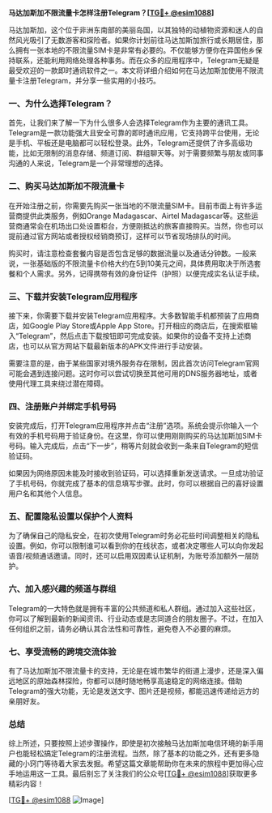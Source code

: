 **马达加斯加不限流量卡怎样注册Telegram？[[TG💪+ @esim1088](https://t.me/s/esim1088)]**

马达加斯加，这个位于非洲东南部的美丽岛国，以其独特的动植物资源和迷人的自然风光吸引了无数游客和探险者。如果你计划前往马达加斯加旅行或长期居住，那么拥有一张本地的不限流量SIM卡是非常有必要的。不仅能够方便你在异国他乡保持联系，还能利用网络处理各种事务。而在众多的应用程序中，Telegram无疑是最受欢迎的一款即时通讯软件之一。本文将详细介绍如何在马达加斯加使用不限流量卡注册Telegram，并分享一些实用的小技巧。

### 一、为什么选择Telegram？

首先，让我们来了解一下为什么很多人会选择Telegram作为主要的通讯工具。Telegram是一款功能强大且安全可靠的即时通讯应用，它支持跨平台使用，无论是手机、平板还是电脑都可以轻松登录。此外，Telegram还提供了许多高级功能，比如无限制的消息存储、频道订阅、群组聊天等。对于需要频繁与朋友或同事沟通的人来说，Telegram是一个非常理想的选择。

### 二、购买马达加斯加不限流量卡

在开始注册之前，你需要先购买一张当地的不限流量SIM卡。目前市面上有许多运营商提供此类服务，例如Orange Madagascar、Airtel Madagascar等。这些运营商通常会在机场出口处设置柜台，方便刚抵达的旅客直接购买。当然，你也可以提前通过官方网站或者授权经销商预订，这样可以节省现场排队的时间。

购买时，请注意检查套餐内容是否包含足够的数据流量以及通话分钟数。一般来说，一张基础版的不限流量卡价格大约在5到10美元之间，具体费用取决于所选套餐和个人需求。另外，记得携带有效的身份证件（护照）以便完成实名认证手续。

### 三、下载并安装Telegram应用程序

接下来，你需要下载并安装Telegram应用程序。大多数智能手机都预装了应用商店，如Google Play Store或Apple App Store。打开相应的商店后，在搜索框输入“Telegram”，然后点击下载按钮即可完成安装。如果你的设备不支持上述商店，也可以从官方网站下载最新版本的APK文件进行手动安装。

需要注意的是，由于某些国家对境外服务存在限制，因此首次访问Telegram官网可能会遇到连接问题。这时你可以尝试切换至其他可用的DNS服务器地址，或者使用代理工具来绕过潜在障碍。

### 四、注册账户并绑定手机号码

安装完成后，打开Telegram应用程序并点击“注册”选项。系统会提示你输入一个有效的手机号码用于验证身份。在这里，你可以使用刚刚购买的马达加斯加SIM卡号码。输入完成后，点击“下一步”，稍等片刻就会收到一条来自Telegram的短信验证码。

如果因为网络原因未能及时接收到验证码，可以选择重新发送请求。一旦成功验证了手机号码，你就完成了基本的信息填写步骤。此时，你可以根据自己的喜好设置用户名和其他个人信息。

### 五、配置隐私设置以保护个人资料

为了确保自己的隐私安全，在初次使用Telegram时务必花些时间调整相关的隐私设置。例如，你可以限制谁可以看到你的在线状态，或者决定哪些人可以向你发起语音/视频通话邀请。同时，还可以启用双因素认证机制，为账号添加额外一层防护。

### 六、加入感兴趣的频道与群组

Telegram的一大特色就是拥有丰富的公共频道和私人群组。通过加入这些社区，你可以了解到最新的新闻资讯、行业动态或是志同道合的朋友圈子。不过，在加入任何组织之前，请务必确认其合法性和可靠性，避免卷入不必要的麻烦。

### 七、享受流畅的跨境交流体验

有了马达加斯加不限流量卡的支持，无论是在城市繁华的街道上漫步，还是深入偏远地区的原始森林探险，你都可以随时随地畅享高速稳定的网络连接。借助Telegram的强大功能，无论是发送文字、图片还是视频，都能迅速传递给远方的亲朋好友。

### 总结

综上所述，只要按照上述步骤操作，即使是初次接触马达加斯加电信环境的新手用户也能轻松搞定Telegram的注册流程。当然，除了基本的功能之外，还有更多隐藏的小窍门等待着大家去发掘。希望这篇文章能帮助你在未来的旅程中更加得心应手地运用这一工具。最后别忘了关注我们的公众号[[TG💪+ @esim1088](https://t.me/s/esim1088)]获取更多精彩内容！

[[TG💪+ @esim1088](https://t.me/s/esim1088) ![Image](https://i.postimg.cc/4NQfJmqS/Snipaste-2025-05-13-00-14-12.png)]